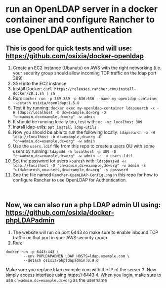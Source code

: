 # run an OpenLDAP server in a docker container and configure Rancher to use OpenLDAP authentication
## This is good for quick tests and will use: https://github.com/osixia/docker-openldap

1. Create an EC2 instance (Ubunutu) on AWS with the right networking (i.e. your security group should allow incoming TCP traffic on the ldap port 389)
2. SSH into the EC2 instance
3. Install Docker: `curl https://releases.rancher.com/install-docker/28.1.sh | sh`
4. Run: `docker run -p 389:389 -p 636:636 --name my-openldap-container --detach osixia/openldap:1.5.0`
5. Test it by running: `docker exec my-openldap-container ldapsearch -x -H ldap://localhost -b dc=example,dc=org -D "cn=admin,dc=example,dc=org" -w admin`
6. It should be running locally too, test with: `nc -vz localhost 389`
7. Install ldap-utils: `apt install ldap-utils`
8. Now you should be able to run the following locally: `ldapsearch -x -H ldap://localhost -b dc=example,dc=org -D "cn=admin,dc=example,dc=org" -w admin`
9. Use the `users.ldif` file from this repo to create a users OU with some users by running: `ldapadd -h localhost -p 389 -D "cn=admin,dc=example,dc=org" -w admin -c  < users.ldif`
10. Set the password for users `kourosh` with: `ldappasswd -H ldap://localhost -D "cn=admin,dc=example,dc=org" -w admin -S "uid=kourosh,ou=users,dc=example,dc=org" -s password`
11. See the file named `Rancher-OpenLDAP-Config.png` in this repo for how to configure Rancher to use OpenLDAP for Authentication.

<br/>

## Now, we can also run a php LDAP admin UI using: https://github.com/osixia/docker-phpLDAPadmin

1. The website will run on port 6443 so make sure to enable inbound TCP traffic on that port in your AWS security group
2. Run:
```
docker run -p 6443:443 \
        --env PHPLDAPADMIN_LDAP_HOSTS=ldap.example.com \
        --detach osixia/phpldapadmin:0.9.0
```
Make sure you replace ldap.example.com with the IP of the server
3. Now simply access interface using https://<IP>:6443
4. When you login, make sure to use `cn=admin,dc=example,dc=org` as the username
